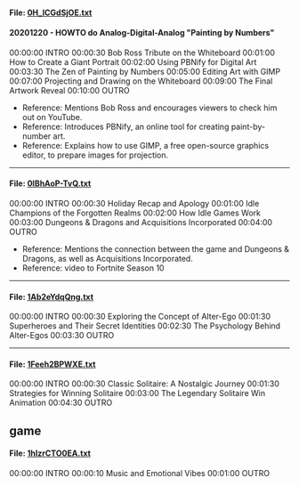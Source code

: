 #### File: [0H_lCGdSjOE.txt](https://studio.youtube.com/video/0H_lCGdSjOE/edit)

#### 20201220 - HOWTO do Analog-Digital-Analog "Painting by Numbers"

00:00:00 INTRO
00:00:30 Bob Ross Tribute on the Whiteboard
00:01:00 How to Create a Giant Portrait
00:02:00 Using PBNify for Digital Art
00:03:30 The Zen of Painting by Numbers
00:05:00 Editing Art with GIMP
00:07:00 Projecting and Drawing on the Whiteboard
00:09:00 The Final Artwork Reveal
00:10:00 OUTRO

   - Reference: Mentions Bob Ross and encourages viewers to check him out on YouTube.
   - Reference: Introduces PBNify, an online tool for creating paint-by-number art.
   - Reference: Explains how to use GIMP, a free open-source graphics editor, to prepare images for projection.


---

#### File: [0lBhAoP-TvQ.txt](https://studio.youtube.com/video/0lBhAoP-TvQ/edit)
00:00:00 INTRO
00:00:30 Holiday Recap and Apology
00:01:00 Idle Champions of the Forgotten Realms
00:02:00 How Idle Games Work
00:03:00 Dungeons & Dragons and Acquisitions Incorporated
00:04:00 OUTRO
   - Reference: Mentions the connection between the game and Dungeons & Dragons, as well as Acquisitions Incorporated.
   - Reference: video to Fortnite Season 10 

---

#### File: [1Ab2eYdqQng.txt](https://studio.youtube.com/video/1Ab2eYdqQng/edit)
00:00:00 INTRO
00:00:30 Exploring the Concept of Alter-Ego
00:01:30 Superheroes and Their Secret Identities
00:02:30 The Psychology Behind Alter-Egos
00:03:30 OUTRO

---

#### File: [1Feeh2BPWXE.txt](https://studio.youtube.com/video/1Feeh2BPWXE/edit)
00:00:00 INTRO
00:00:30 Classic Solitaire: A Nostalgic Journey
00:01:30 Strategies for Winning Solitaire
00:03:00 The Legendary Solitaire Win Animation
00:04:30 OUTRO

game
---

#### File: [1hlzrCTO0EA.txt](https://studio.youtube.com/video/1hlzrCTO0EA/edit)
00:00:00 INTRO
00:00:10 Music and Emotional Vibes
00:01:00 OUTRO
